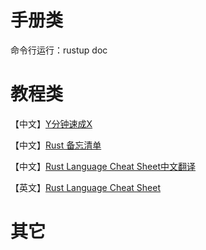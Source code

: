 # 手册类

命令行运行：rustup doc


# 教程类

【中文】[Y分钟速成X](https://learnxinyminutes.com/docs/zh-cn/rust-cn/)

【中文】[Rust 备忘清单](https://quickref.me/zh-CN/docs/rust.html)

【中文】[Rust Language Cheat Sheet中文翻译](https://nootn.com/rust-language-cheat-sheet/)

【英文】[Rust Language Cheat Sheet](https://cheats.rs/)


# 其它
